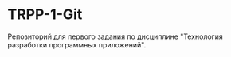 # TRPP-1-Git
Репозиторий для первого задания по дисциплине "Технология разработки программных приложений".
